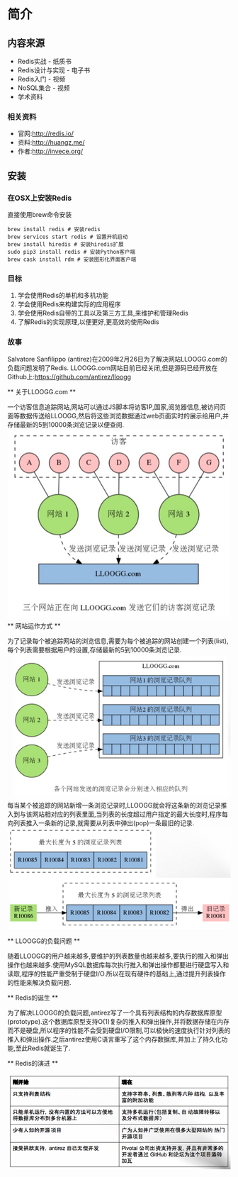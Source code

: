 # 简介
## 内容来源
* Redis实战 - 纸质书
* Redis设计与实现 - 电子书
* Redis入门 - 视频
* NoSQL集合 - 视频
* 学术资料

### 相关资料
* 官网:http://redis.io/
* 资料:http://huangz.me/
* 作者:http://invece.org/
## 安装
### 在OSX上安装Redis
直接使用brew命令安装
```
brew install redis # 安装redis
brew services start redis # 设置开机启动
brew install hiredis # 安装hiredis扩展
sudo pip3 install redis # 安装Python客户端
brew cask install rdm # 安装图形化界面客户端
```
### 目标
1. 学会使用Redis的单机和多机功能
2. 学会使用Redis来构建实际的应用程序
3. 学会使用Redis自带的工具以及第三方工具,来维护和管理Redis
4. 了解Redis的实现原理,以便更好,更高效的使用Redis

### 故事
Salvatore Sanfilippo (antirez)在2009年2月26日为了解决网站LLOOGG.com的负载问题发明了Redis.
LLOOGG.com网站目前已经关闭,但是源码已经开放在Github上:https://github.com/antirez/lloogg

** 关于LLOOGG.com **

一个访客信息追踪网站,网站可以通过JS脚本将访客IP,国家,阅览器信息,被访问页面等数据传送给LLOOGG,然后将这些浏览数据通过web页面实时的展示给用户,并存储最新的5到10000条浏览记录以便查阅.
![LLOOGG](B8B51786-08C8-497A-BAA7-39D0C4D05889.png)
** 网站运作方式 **

为了记录每个被追踪网站的浏览信息,需要为每个被追踪的网站创建一个列表(list),每个列表需要根据用户的设置,存储最新的5到10000条浏览记录.
![LLOOGG运作方式](123123123123123.png)
每当某个被追踪的网站新增一条浏览记录时,LLOOGG就会将这条新的浏览记录推入到与该网站相对应的列表里面,当列表的长度超过用户指定的最大长度时,程序每向列表推入一条新的记录,就需要从列表中弹出(pop)一条最旧的记录.
![LLOOGG数据](55555555.png)

** LLOOGG的负载问题 **

随着LLOOGG的用户越来越多,要维护的列表数量也越来越多,要执行的推入和弹出操作也越来越多.使用MySQL数据库每次执行推入和弹出操作都要进行硬盘写入和读取,程序的性能严重受制于硬盘I/O.所以在现有硬件的基础上,通过提升列表操作的性能来解决负载问题.

** Redis的诞生 **

为了解决LLOOGG的负载问题,antirez写了一个具有列表结构的内存数据库原型(prototype).这个数据库原型支持O(1)复杂的推入和弹出操作,并将数据存储在内存而不是硬盘,所以程序的性能不会受到硬盘I/O限制,可以极快的速度执行针对列表的推入和弹出操作.之后antirez使用C语言重写了这个内存数据库,并加上了持久化功能,至此Redis就诞生了.

** Redis的演进 **

![Redis演进](77777888888.png)